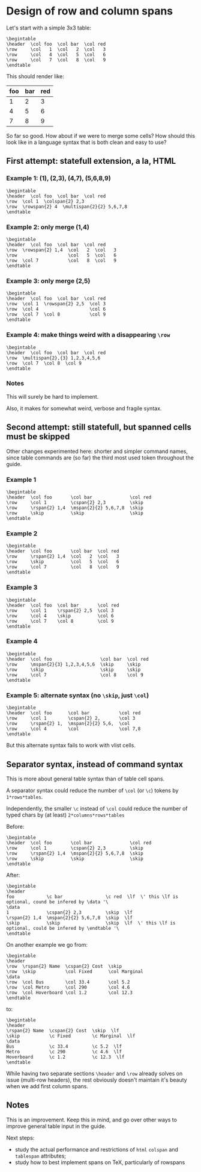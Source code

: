 # Design of row and column spans

Let's start with a simple 3x3 table:

```
\begintable
\header  \col foo  \col bar  \col red
\row     \col   1  \col   2  \col   3
\row     \col   4  \col   5  \col   6
\row     \col   7  \col   8  \col   9
\endtable
```

This should render like:

| foo | bar | red |
|-----|-----|-----|
|   1 |   2 |   3 |
|   4 |   5 |   6 |
|   7 |   8 |   9 |

So far so good.  How about if we were to merge some cells?  How should this
look like in a language syntax that is both clean and easy to use?


## First attempt: statefull extension, a la, HTML

### Example 1: (1), (2,3), (4,7), (5,6,8,9)

```
\begintable
\header  \col foo  \col bar  \col red
\row  \col 1  \colspan{2} 2,3
\row  \rowspan{2} 4  \multispan{2}{2} 5,6,7,8
\endtable
```

### Example 2: only merge (1,4)

```
\begintable
\header  \col foo  \col bar  \col red
\row  \rowspan{2} 1,4  \col   2  \col   3
\row                   \col   5  \col   6
\row  \col 7           \col   8  \col   9
\endtable
```

### Example 3: only merge (2,5)

```
\begintable
\header  \col foo  \col bar  \col red
\row  \col 1  \rowspan{2} 2,5  \col 3
\row  \col 4                   \col 6
\row  \col 7  \col 8           \col 9
\endtable
```

### Example 4: make things weird with a disappearing `\row`

```
\begintable
\header  \col foo  \col bar  \col red
\row  \multispan{2},{3} 1,2,3,4,5,6
\row  \col 7  \col 8  \col 9
\endtable
```

### Notes

This will surely be hard to implement.

Also, it makes for somewhat weird, verbose and fragile syntax.


## Second attempt: still statefull, but spanned cells must be skipped

Other changes experimented here: shorter and simpler command names, since table
commands are (so far) the third most used token throughout the guide.

### Example 1

```
\begintable
\header  \col foo       \col bar              \col red
\row     \col 1         \cspan{2} 2,3         \skip
\row     \rspan{2} 1,4  \mspan{2}{2} 5,6,7,8  \skip
\row     \skip          \skip                 \skip
\endtable
```

### Example 2

```
\begintable
\header  \col foo       \col bar  \col red
\row     \rspan{2} 1,4  \col   2  \col   3
\row     \skip          \col   5  \col   6
\row     \col 7         \col   8  \col   9
\endtable
```

### Example 3

```
\begintable
\header  \col foo  \col bar       \col red
\row     \col 1    \rspan{2} 2,5  \col 3
\row     \col 4    \skip          \col 6
\row     \col 7    \col 8         \col 9
\endtable
```

### Example 4

```
\begintable
\header  \col foo                  \col bar  \col red
\row     \mspan{2}{3} 1,2,3,4,5,6  \skip     \skip
\row     \skip                     \skip     \skip
\row     \col 7                    \col 8    \col 9
\endtable
```

### Example 5: alternate syntax (no `\skip`, just `\col`)

```
\begintable
\header  \col foo      \col bar           \col red
\row     \col 1        \cspan{2} 2,       \col 3
\row     \rspan{2} 1,  \mspan{2}{2} 5,6,  \col
\row     \col 4        \col               \col 7,8
\endtable
```

But this alternate syntax fails to work with vlist cells.


## Separator syntax, instead of command syntax

This is more about general table syntax than of table cell spans.

A separator syntax could reduce the number of `\col` (or `\c`) tokens by
`1*rows*tables`.

Independently, the smaller `\c` instead of `\col` could reduce the number of
typed chars by (at least) `2*columns*rows*tables`

Before:

```
\begintable
\header  \col foo       \col bar              \col red
\row     \col 1         \cspan{2} 2,3         \skip
\row     \rspan{2} 1,4  \mspan{2}{2} 5,6,7,8  \skip
\row     \skip          \skip                 \skip
\endtable
```

After:

```
\begintable
\header
foo            \c bar                \c red  \lf  \' this \lf is optional, cound be infered by \data '\
\data
1              \cspan{2} 2,3         \skip  \lf
\rspan{2} 1,4  \mspan{2}{2} 5,6,7,8  \skip  \lf
\skip          \skip                 \skip  \lf  \' this \lf is optional, could be infered by \endtable '\
\endtable
```

On another example we go from:

```
\begintable
\header
\row  \rspan{2} Name  \cspan{2} Cost  \skip
\row  \skip           \col Fixed      \col Marginal
\data
\row  \col Bus        \col 33.4       \col 5.2
\row  \col Metro      \col 290        \col 4.6
\row  \col Hoverboard \col 1.2        \col 12.3
\endtable
```

to:

```
\begintable
\header
\rspan{2} Name  \cspan{2} Cost  \skip  \lf
\skip           \c Fixed        \c Marginal  \lf
\data
Bus             \c 33.4         \c 5.2  \lf
Metro           \c 290          \c 4.6  \lf
Hoverboard      \c 1.2          \c 12.3  \lf
\endtable
```

While having two separate sections `\header` and `\row` already solves on issue
(multi-row headers), the rest obviously doesn't maintain it's beauty when we
add first column spans.


## Notes

This is an improvement.  Keep this in mind, and go over other ways to improve
general table input in the guide.

Next steps:

 - study the actual performance and restrictions of `html` `colspan` and
   `tablespan` attributes;
 - study how to best implement spans on TeX, particularly of rowspans


